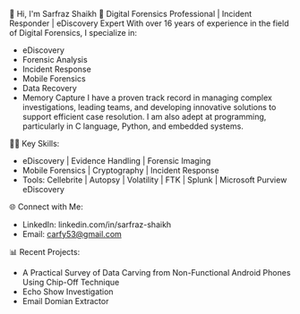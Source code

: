👋 Hi, I'm Sarfraz Shaikh
🚀 Digital Forensics Professional | Incident Responder | eDiscovery Expert
With over 16 years of experience in the field of Digital Forensics, I specialize in:
- eDiscovery
- Forensic Analysis
- Incident Response
- Mobile Forensics
- Data Recovery
- Memory Capture
I have a proven track record in managing complex investigations, leading teams, and developing innovative solutions to support efficient case resolution. I am also adept at programming, particularly in C language, Python, and embedded systems.

🧑‍💻 Key Skills:
- eDiscovery | Evidence Handling | Forensic Imaging
- Mobile Forensics | Cryptography | Incident Response
- Tools: Cellebrite | Autopsy | Volatility | FTK | Splunk | Microsoft Purview eDiscovery
  
🌐 Connect with Me:
- LinkedIn: linkedin.com/in/sarfraz-shaikh
- Email: carfy53@gmail.com

📊 Recent Projects:
- A Practical Survey of Data Carving from Non-Functional Android Phones Using Chip-Off Technique
- Echo Show Investigation
- Email Domian Extractor
